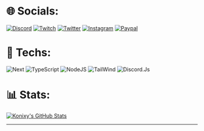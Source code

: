 # 🌐 Socials:

 [![Discord](https://img.shields.io/badge/Konixy%231905-5562ea.svg?logo=Discord&logoColor=white)](https://discord.io/NightCorp) [![Twitch](https://img.shields.io/badge/Twitch-%239146FF.svg?logo=Twitch&logoColor=white)](https://twitch.tv/konixy_) [![Twitter](https://img.shields.io/badge/Twitter-%231DA1F2.svg?logo=Twitter&logoColor=white)](https://twitter.com/Konixy2) [![Instagram](https://img.shields.io/badge/Instagram-DD2A7B?logo=Instagram&logoColor=white)](https://www.instagram.com/konixy_) [![Paypal](https://img.shields.io/badge/PayPal-253B80?logo=PayPal&logoColor=white)](https://paypal.me/Konixy)

# 🔧 Techs:

![Next](https://img.shields.io/badge/Next-323330?style=for-the-badge&logo=Next&logoColor=fff) ![TypeScript](https://img.shields.io/badge/TypeScript-323330?style=for-the-badge&logo=TypeScript&logoColor=007ACC) ![NodeJS](https://img.shields.io/badge/NodeJS-323330?style=for-the-badge&logo=node.js&logoColor=7741) ![TailWind](https://img.shields.io/badge/TailWind-323330?style=for-the-badge&logo=tailwindcss&logoColor=36b7f0) ![Discord.Js](https://img.shields.io/badge/Discord.Js-323330?style=for-the-badge&logo=discord&logoColor=5562ea)

# 📊 Stats:

[![Konixy's GitHub Stats](https://github-readme-stats.vercel.app/api?username=Konixy&show_icons=true&theme=dark)](https://github.com/anuraghazra/github-readme-stats)

---
